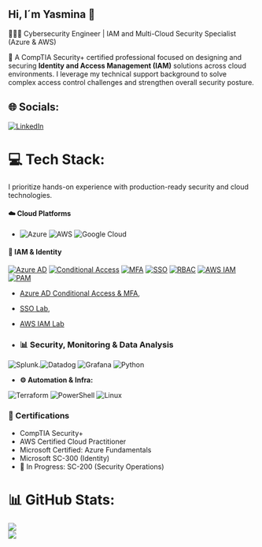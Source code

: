 ## Hi, I´m Yasmina 👋


👩🏻‍💻 Cybersecurity Engineer | IAM and Multi-Cloud Security Specialist (Azure & AWS)<br/>

💭 A CompTIA Security+ certified  professional focused on designing and securing **Identity and Access Management (IAM)** solutions across cloud environments. I leverage my technical support background to solve complex access control challenges and strengthen overall security posture.

## 🌐 Socials:
[![LinkedIn](https://img.shields.io/badge/LinkedIn-%230077B5.svg?logo=linkedin&logoColor=white)](https://linkedin.com/in/www.linkedin.com/in/yasmina-g-p-227576a) 

# 💻 Tech Stack:

I prioritize hands-on experience with production-ready security and cloud technologies.

#### ☁️ Cloud Platforms
- ![Azure](https://img.shields.io/badge/Azure-0078D4?style=for-the-badge&logo=microsoft-azure&logoColor=white) 
![AWS](https://img.shields.io/badge/AWS-232F3E?style=for-the-badge&logo=amazon-aws&logoColor=white) 
![Google Cloud](https://img.shields.io/badge/Google_Cloud-4285F4?style=for-the-badge&logo=google-cloud&logoColor=white)

#### 🔐 IAM & Identity  

[![Azure AD](https://img.shields.io/badge/Azure%20AD-0078D4?style=for-the-badge&logo=microsoftazure&logoColor=white)](https://github.com/tuusuario/cybersecurity-iam-labs/tree/main/01-azure-ad-conditional-access)
[![Conditional Access](https://img.shields.io/badge/Conditional%20Access-0078D4?style=for-the-badge&logo=microsoft&logoColor=white)](https://github.com/tuusuario/cybersecurity-iam-labs/tree/main/01-azure-ad-conditional-access)
[![MFA](https://img.shields.io/badge/MFA-00A1F1?style=for-the-badge&logo=microsoft&logoColor=white)](https://github.com/tuusuario/cybersecurity-iam-labs/tree/main/01-azure-ad-conditional-access)
[![SSO](https://img.shields.io/badge/SSO-0089D6?style=for-the-badge&logo=microsoft&logoColor=white)](https://github.com/tuusuario/cybersecurity-iam-labs/tree/main/02-azure-ad-sso)
[![RBAC](https://img.shields.io/badge/RBAC-0052CC?style=for-the-badge&logo=azuredevops&logoColor=white)](https://github.com/tuusuario/cybersecurity-iam-labs/tree/main/04-iam-multicloud)
[![AWS IAM](https://img.shields.io/badge/AWS%20IAM-FF9900?style=for-the-badge&logo=amazonaws&logoColor=white)](https://github.com/tuusuario/cybersecurity-iam-labs/tree/main/04-iam-multicloud)
[![PAM](https://img.shields.io/badge/PAM-2E77BC?style=for-the-badge&logo=okta&logoColor=white)](https://www.microsoft.com/security/business/identity-access/microsoft-entra-permissions-management)


  - [Azure AD Conditional Access & MFA](https://github.com/tuusuario/cybersecurity-iam-labs/tree/main/01-azure-ad-conditional-access),  
  - [SSO Lab](https://github.com/tuusuario/cybersecurity-iam-labs/tree/main/02-azure-ad-sso),  
  - [AWS IAM Lab](https://github.com/tuusuario/cybersecurity-iam-labs/tree/main/04-iam-multicloud)


- ### 📊 Security, Monitoring & Data Analysis
![Splunk](https://img.shields.io/badge/Splunk-000000?style=for-the-badge&logo=Splunk&logoColor=white).![Datadog](https://img.shields.io/badge/datadog-%23632CA6.svg?style=for-the-badge&logo=datadog&logoColor=white) ![Grafana](https://img.shields.io/badge/grafana-%23F46800.svg?style=for-the-badge&logo=grafana&logoColor=white) ![Python](https://img.shields.io/badge/python-3670A0?style=for-the-badge&logo=python&logoColor=ffdd54)


- **⚙️ Automation & Infra:** <br/>


![Terraform](https://img.shields.io/badge/Terraform-844FBA?style=for-the-badge&logo=terraform&logoColor=white)
![PowerShell](https://img.shields.io/badge/PowerShell-5391FE?style=for-the-badge&logo=powershell&logoColor=white)
![Linux](https://img.shields.io/badge/Linux-FCC624?style=for-the-badge&logo=linux&logoColor=black)


### 🧾 Certifications

- CompTIA Security+
- AWS Certified Cloud Practitioner
- Microsoft Certified: Azure Fundamentals
- Microsoft SC-300 (Identity)
- 🎯 In Progress: SC-200 (Security Operations)

# 📊 GitHub Stats:
![](https://github-readme-stats.vercel.app/api?username=yaz29&theme=radical&hide_border=false&include_all_commits=true&count_private=true)<br/>
![](https://nirzak-streak-stats.vercel.app/?user=yaz29&theme=radical&hide_border=false)<br/>


